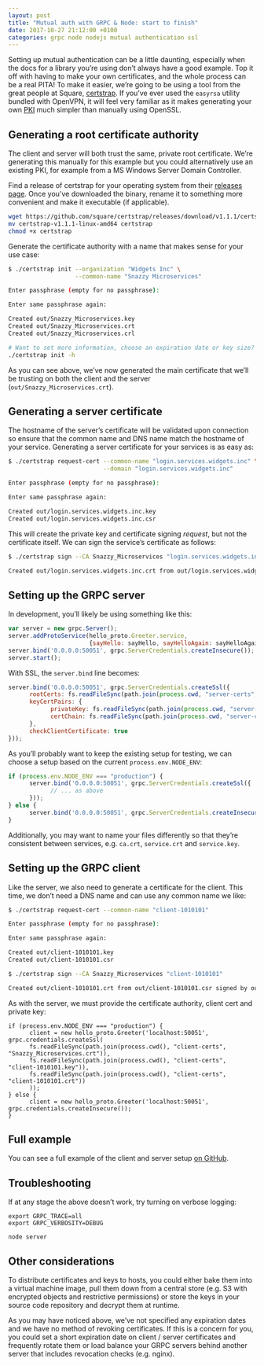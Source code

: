 ```yaml
---
layout: post
title: "Mutual auth with GRPC & Node: start to finish"
date: 2017-10-27 21:12:00 +0100
categories: grpc node nodejs mutual authentication ssl
---
```

Setting up mutual authentication can be a little daunting, especially when the
docs for a library you&rsquo;re using don&rsquo;t always have a good example. Top it off
with having to make your own certificates, and the whole process can be a real
PITA! To make it easier, we&rsquo;re going to be using a tool from the great people
at Square, [certstrap](https://github.com/square/certstrap). If you&rsquo;ve ever
used the `easyrsa` utility bundled with OpenVPN, it will feel very familiar as
it makes generating your own [PKI](https://en.wikipedia.org/wiki/Public_key_infrastructure)
much simpler than manually using OpenSSL.

## Generating a root certificate authority

The client and server will both trust the same, private root certificate. We&rsquo;re
generating this manually for this example but you could alternatively use an
existing PKI, for example from a MS Windows Server Domain Controller.

Find a release of certstrap for your operating system from their
[releases page](https://github.com/square/certstrap/releases). Once you&rsquo;ve
downloaded the binary, rename it to something more convenient and make it
executable (if applicable).

```bash
wget https://github.com/square/certstrap/releases/download/v1.1.1/certstrap-v1.1.1-linux-amd64
mv certstrap-v1.1.1-linux-amd64 certstrap
chmod +x certstrap
```

Generate the certificate authority with a name that makes sense for your use
case:

```bash
$ ./certstrap init --organization "Widgets Inc" \
                   --common-name "Snazzy Microservices"

Enter passphrase (empty for no passphrase):

Enter same passphrase again:

Created out/Snazzy_Microservices.key
Created out/Snazzy_Microservices.crt
Created out/Snazzy_Microservices.crl

# Want to set more information, choose an expiration date or key size? See...
./certstrap init -h
```

As you can see above, we&rsquo;ve now generated the main certificate that we&rsquo;ll be
trusting on both the client and the server (`out/Snazzy_Microservices.crt`).

## Generating a server certificate

The hostname of the server&rsquo;s certificate will be validated upon connection so
ensure that the common name and DNS name match the hostname of your service.
Generating a server certificate for your services is as easy as:

```bash
$ ./certstrap request-cert --common-name "login.services.widgets.inc" \
                           --domain "login.services.widgets.inc"

Enter passphrase (empty for no passphrase):

Enter same passphrase again:

Created out/login.services.widgets.inc.key
Created out/login.services.widgets.inc.csr
```

This will create the private key and certificate signing *request*, but not the
certificate itself. We can sign the service&rsquo;s certificate as follows:

```bash
$ ./certstrap sign --CA Snazzy_Microservices "login.services.widgets.inc"

Created out/login.services.widgets.inc.crt from out/login.services.widgets.inc.csr signed by out/Snazzy_Microservices.key
```

## Setting up the GRPC server

In development, you&rsquo;ll likely be using something like this:

```javascript
var server = new grpc.Server();
server.addProtoService(hello_proto.Greeter.service,
                       {sayHello: sayHello, sayHelloAgain: sayHelloAgain});
server.bind('0.0.0.0:50051', grpc.ServerCredentials.createInsecure());
server.start();
```

With SSL, the `server.bind` line becomes:

```javascript
server.bind('0.0.0.0:50051', grpc.ServerCredentials.createSsl({
      rootCerts: fs.readFileSync(path.join(process.cwd, "server-certs", "Snazzy_Microservices.crt")),
      keyCertPairs: {
            privateKey: fs.readFileSync(path.join(process.cwd, "server-certs", "login.services.widgets.inc.key")),
            certChain: fs.readFileSync(path.join(process.cwd, "server-certs", "login.services.widgets.inc.crt"))
      },
      checkClientCertificate: true
}));
```

As you&rsquo;ll probably want to keep the existing setup for testing, we can choose a
setup based on the current `process.env.NODE_ENV`:

```javascript
if (process.env.NODE_ENV === "production") {
      server.bind('0.0.0.0:50051', grpc.ServerCredentials.createSsl({
            // ... as above
      }));
} else {
      server.bind('0.0.0.0:50051', grpc.ServerCredentials.createInsecure());
}
```

Additionally, you may want to name your files differently so that they&rsquo;re
consistent between services, e.g. `ca.crt`, `service.crt` and `service.key`.

## Setting up the GRPC client

Like the server, we also need to generate a certificate for the client. This
time, we don&rsquo;t need a DNS name and can use any common name we like:

```bash
$ ./certstrap request-cert --common-name "client-1010101"

Enter passphrase (empty for no passphrase):

Enter same passphrase again:

Created out/client-1010101.key
Created out/client-1010101.csr

$ ./certstrap sign --CA Snazzy_Microservices "client-1010101"

Created out/client-1010101.crt from out/client-1010101.csr signed by out/Snazzy_Microservices.key
```

As with the server, we must provide the certificate authority, client cert and
private key:

```
if (process.env.NODE_ENV === "production") {
      client = new hello_proto.Greeter('localhost:50051', grpc.credentials.createSsl(
      fs.readFileSync(path.join(process.cwd(), "client-certs", "Snazzy_Microservices.crt")),
      fs.readFileSync(path.join(process.cwd(), "client-certs", "client-1010101.key")),
      fs.readFileSync(path.join(process.cwd(), "client-certs", "client-1010101.crt"))
      ));
} else {
      client = new hello_proto.Greeter('localhost:50051', grpc.credentials.createInsecure());
}
```

## Full example

You can see a full example of the client and server setup [on GitHub](https://github.com/jSherz/node-grpc-mutual-auth-example).

## Troubleshooting

If at any stage the above doesn&rsquo;t work, try turning on verbose logging:

```
export GRPC_TRACE=all
export GRPC_VERBOSITY=DEBUG

node server
```

## Other considerations

To distribute certificates and keys to hosts, you could either bake them into
a virtual machine image, pull them down from a central store (e.g. S3 with
encrypted objects and restrictive permissions) or store the keys in your source
code repository and decrypt them at runtime.

As you may have noticed above, we&rsquo;ve not specified any expiration dates and we
have no method of revoking certificates. If this is a concern for you, you
could set a short expiration date on client / server certificates and frequently
rotate them or load balance your GRPC servers behind another server that
includes revocation checks (e.g. nginx).
